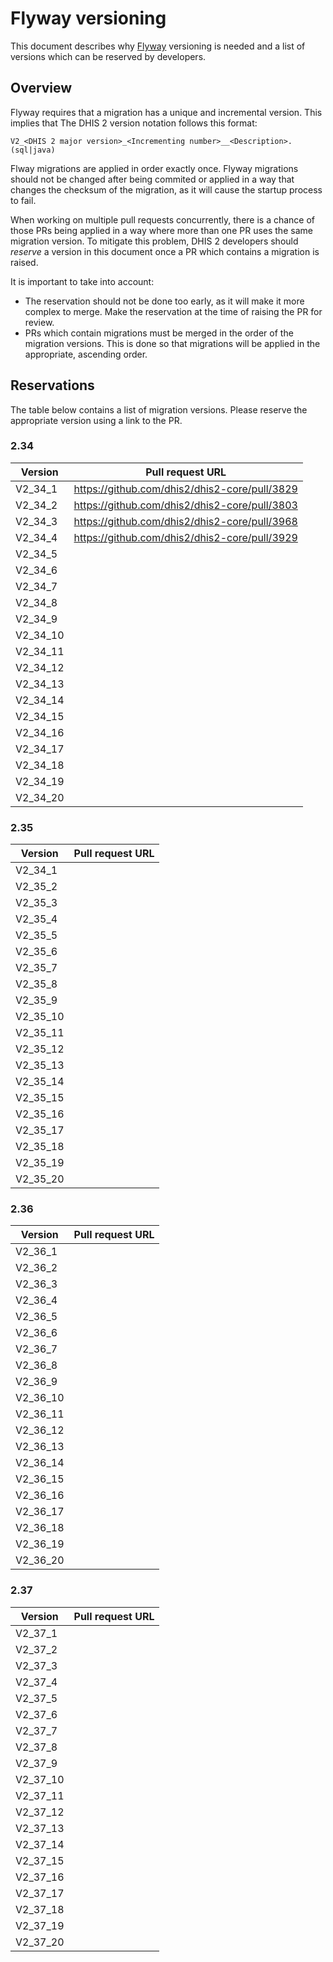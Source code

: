 # Flyway versioning

This document describes why [Flyway](https://flywaydb.org/) versioning is needed and a list of versions which can be reserved by developers.

## Overview

Flyway requires that a migration has a unique and incremental version. This implies that The DHIS 2 version notation follows this format:

```
V2_<DHIS 2 major version>_<Incrementing number>__<Description>.(sql|java)
```


Flway migrations are applied in order exactly once. Flyway migrations should not be changed after being commited or applied in a way that changes the checksum of the migration, as it will cause the startup process to fail.

When working on multiple pull requests concurrently, there is a chance of those PRs being applied in a way where more than one PR uses the same migration version. To mitigate this problem, DHIS 2 developers should *reserve* a version in this document once a PR which contains a migration is raised.

It is important to take into account:

* The reservation should not be done too early, as it will make it more complex to merge. Make the reservation at the time of raising the PR for review.
* PRs which contain migrations must be merged in the order of the migration versions. This is done so that migrations will be applied in the appropriate, ascending order.

## Reservations

The table below contains a list of migration versions. Please reserve the appropriate version using a link to the PR.

### 2.34

| Version | Pull request URL |
| -- | -- |
| V2_34_1 | https://github.com/dhis2/dhis2-core/pull/3829 |
| V2_34_2 | https://github.com/dhis2/dhis2-core/pull/3803 |
| V2_34_3 | https://github.com/dhis2/dhis2-core/pull/3968 |
| V2_34_4 | https://github.com/dhis2/dhis2-core/pull/3929 |
| V2_34_5 | |
| V2_34_6 | |
| V2_34_7 | |
| V2_34_8 | |
| V2_34_9 | |
| V2_34_10 | |
| V2_34_11 | |
| V2_34_12 | |
| V2_34_13 | |
| V2_34_14 | |
| V2_34_15 | |
| V2_34_16 | |
| V2_34_17 | |
| V2_34_18 | |
| V2_34_19 | |
| V2_34_20 | |


### 2.35

| Version | Pull request URL |
| -- | -- |
| V2_34_1 | |
| V2_35_2 | |
| V2_35_3 | |
| V2_35_4 | |
| V2_35_5 | |
| V2_35_6 | |
| V2_35_7 | |
| V2_35_8 | |
| V2_35_9 | |
| V2_35_10 | |
| V2_35_11 | |
| V2_35_12 | |
| V2_35_13 | |
| V2_35_14 | |
| V2_35_15 | |
| V2_35_16 | |
| V2_35_17 | |
| V2_35_18 | |
| V2_35_19 | |
| V2_35_20 | |

### 2.36

| Version | Pull request URL |
| -- | -- |
| V2_36_1 | |
| V2_36_2 | |
| V2_36_3 | |
| V2_36_4 | |
| V2_36_5 | |
| V2_36_6 | |
| V2_36_7 | |
| V2_36_8 | |
| V2_36_9 | |
| V2_36_10 | |
| V2_36_11 | |
| V2_36_12 | |
| V2_36_13 | |
| V2_36_14 | |
| V2_36_15 | |
| V2_36_16 | |
| V2_36_17 | |
| V2_36_18 | |
| V2_36_19 | |
| V2_36_20 | |

### 2.37

| Version | Pull request URL |
| -- | -- |
| V2_37_1 | |
| V2_37_2 | |
| V2_37_3 | |
| V2_37_4 | |
| V2_37_5 | |
| V2_37_6 | |
| V2_37_7 | |
| V2_37_8 | |
| V2_37_9 | |
| V2_37_10 | |
| V2_37_11 | |
| V2_37_12 | |
| V2_37_13 | |
| V2_37_14 | |
| V2_37_15 | |
| V2_37_16 | |
| V2_37_17 | |
| V2_37_18 | |
| V2_37_19 | |
| V2_37_20 | |

